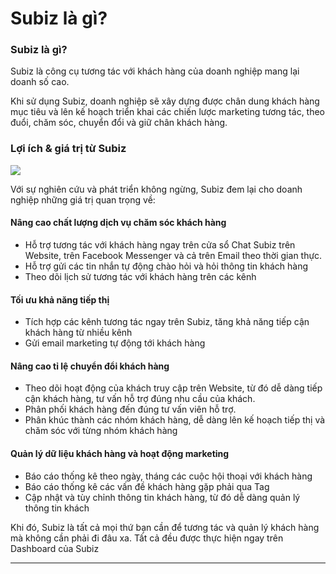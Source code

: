 # Subiz là gì?

### Subiz là gì?

Subiz là công cụ tương tác với khách hàng của doanh nghiệp mang lại doanh số cao.

Khi sử dụng Subiz, doanh nghiệp sẽ xây dựng được chân dung khách hàng mục tiêu và lên kế hoạch triển khai các chiến lược marketing tương tác, theo đuổi, chăm sóc, chuyển đổi và giữ chân khách hàng.

### Lợi ích & giá trị từ Subiz

![](https://lh5.googleusercontent.com/mzwaq8tJ0XRcMkxTUDi754pxbriE53--ZfQ1h08VjiOU87Jc_lfWIOo4d6HqtFYZIcBallrmczAk3y4qd7rEhhm18520IbYftHZiRGDgHU_nOz0sMR6iP7U_4Xg5VDSvUkUS6s9A)

Với sự nghiên cứu và phát triển không ngừng, Subiz đem lại cho doanh nghiệp những giá trị quan trọng về:

#### Nâng cao chất lượng dịch vụ chăm sóc khách hàng

* Hỗ trợ tương tác với khách hàng ngay trên cửa sổ Chat Subiz trên Website, trên Facebook Messenger và cả trên Email theo thời gian thực.
* Hỗ trợ gửi các tin nhắn tự động chào hỏi và hỏi thông tin khách hàng
* Theo dõi lịch sử tương tác với khách hàng trên các kênh

#### Tối ưu khả năng tiếp thị

* Tích hợp các kênh tương tác ngay trên Subiz, tăng khả năng tiếp cận khách hàng từ nhiều kênh
* Gửi email marketing tự động tới khách hàng

#### Nâng cao tỉ lệ chuyển đổi khách hàng

* Theo dõi hoạt động của khách truy cập trên Website, từ đó dễ dàng tiếp cận khách hàng, tư vấn hỗ trợ đúng nhu cầu của khách.
* Phân phối khách hàng đến đúng tư vấn viên hỗ trợ.
* Phân khúc thành các nhóm khách hàng, dễ dàng lên kế hoạch tiếp thị và chăm sóc với từng nhóm khách hàng

#### Quản lý dữ liệu khách hàng và hoạt động marketing

* Báo cáo thống kê theo ngày, tháng các cuộc hội thoại với khách hàng
* Báo cáo thống kê các vấn đề khách hàng gặp phải qua Tag
* Cập nhật và tùy chỉnh thông tin khách hàng, từ đó dễ dàng quản lý thông tin khách

Khi đó, Subiz là tất cả mọi thứ bạn cần để tương tác và quản lý khách hàng mà không cần phải đi đâu xa. Tất cả đều được thực hiện ngay trên Dashboard của Subiz  
****


